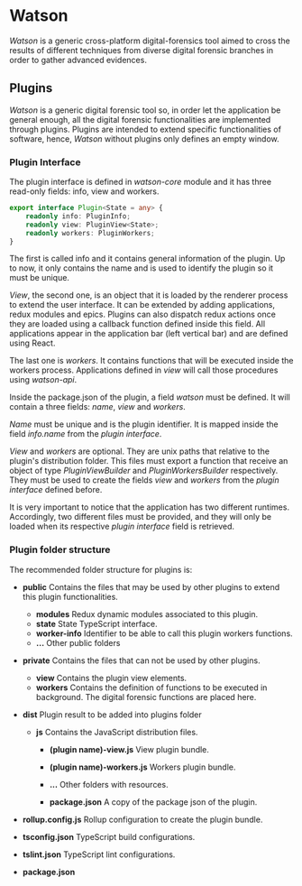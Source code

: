 # Watson 
*Watson* is a generic cross-platform digital-forensics tool aimed to cross the 
results of different techniques from diverse digital forensic branches in order
to gather advanced evidences.

## Plugins
*Watson* is a generic digital forensic tool so, in order let the application be
general enough, all the digital forensic functionalities are implemented through
plugins. Plugins are intended to extend specific functionalities of software,
hence, *Watson* without plugins only defines an empty window.

### Plugin Interface
The plugin interface is defined in *watson-core* module and it has three
read-only fields: info, view and workers. 

```typescript
export interface Plugin<State = any> {
    readonly info: PluginInfo;
    readonly view: PluginView<State>;
    readonly workers: PluginWorkers;
}
```

The first is called info and it contains general information of the plugin. Up 
to now, it only contains the name and is used to identify the plugin so it must 
be unique.

*View*, the second one, is an object that it is loaded by the renderer 
process to extend the user interface. It can be extended by adding 
applications, redux modules and epics. Plugins can also dispatch  redux actions 
once they are loaded using a callback function defined inside this field. All 
applications appear in the application bar (left vertical bar) and are defined 
using React.

The last one is *workers*. It contains functions that will be executed 
inside the workers process. Applications defined in *view* will call 
those procedures using *watson-api*.

Inside the package.json of the plugin, a field *watson* must be defined. 
It will contain a three fields: *name*, *view* and *workers*.

*Name* must be unique and is the plugin identifier. It is mapped inside 
the field *info.name* from the *plugin interface*.

*View* and *workers* are optional. They are unix paths that relative to the 
plugin's distribution folder. This files must export a function that receive an
object of type *PluginViewBuilder* and *PluginWorkersBuilder* respectively. They
must be used to create the fields *view* and *workers* from the 
*plugin interface* defined before.

It is very important to notice that the application has two different runtimes. 
Accordingly, two different files must be provided, and they will only be loaded 
when its respective *plugin interface* field is retrieved. 

### Plugin folder structure
The recommended folder structure for plugins is:

+ **public** Contains the files that may be used by other plugins to extend
    this plugin functionalities.
    + **modules** Redux dynamic modules associated to this plugin.
    + **state** State TypeScript interface.
    + **worker-info** Identifier to be able to call this plugin workers
        functions. 
    + **...** Other public folders

+ **private** Contains the files that can not be used by other plugins.
    + **view** Contains the plugin view elements.          
    + **workers** Contains the definition of functions to be executed in
        background. The digital forensic functions are placed here.

+ **dist** Plugin result to be added into plugins folder 
    + **js** Contains the JavaScript distribution files.
	    + **(plugin name)-view.js** View plugin bundle.
	    + **(plugin name)-workers.js** Workers plugin bundle.
	    + **...** Other folders with resources.
		
		+ **package.json** A copy of the package json of the plugin. 

+ **rollup.config.js** Rollup configuration to create the plugin bundle.
+ **tsconfig.json** TypeScript build configurations.
+ **tslint.json** TypeScript lint configurations.
+ **package.json**
